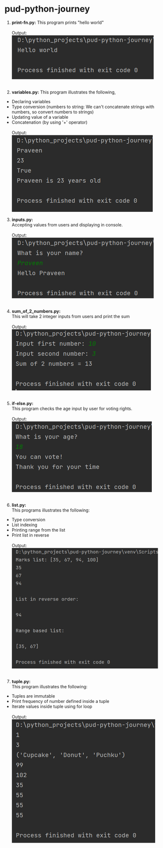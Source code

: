 # pud-python-journey

1. **print-fn.py:**
This program prints "hello world"
</br></br>
Output:</br>
![img_1.png](ouput_images/print-fn.png)
</br></br>

2. **variables.py:**
This program illustrates the following,
* Declaring variables
* Type conversion (numbers to string: We can't concatenate strings with numbers, so convert numbers to strings)
* Updating value of a variable
* Concatenation (by using '+' operator)
</br></br>Output: </br>
![img.png](ouput_images/variables.png)

3. **inputs.py:** </br>
Accepting values from users and displaying in console.
</br></br>
Output:</br>
   ![img.png](ouput_images/inputs.png)
</br></br>

4. **sum_of_2_numbers.py:** </br>
This will take 2 integer inputs from users and print the sum </br>
</br>Output:</br>
![img.png](ouput_images/sum_of_2_numbers.png)
</br></br>

5. **if-else.py:** </br>
This program checks the age input by user for voting rights.
</br></br>Output:</br>
![img.png](ouput_images/if-else.png)
</br></br>

6. **list.py:**</br>
This programs illustrates the following:
* Type conversion
* List indexing
* Printing range from the list
* Print list in reverse 
</br></br>Output:</br>
![img.png](ouput_images/list.png)
</br></br>

7. **tuple.py:**</br>
This program illustrates the following:
* Tuples are immutable
* Print frequency of number defined inside a tuple
* Iterate values inside tuple using for loop
</br></br>Output:</br>
![img.png](ouput_images/tuple.png)
</br></br>